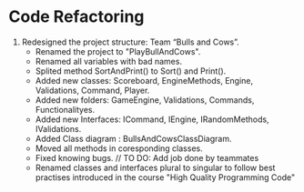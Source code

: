Code Refactoring
==================================

1.  Redesigned the project structure: Team “Bulls and Cows”.
    -   Renamed the project to "PlayBullAndCows".
    -   Renamed all variables with bad names.
    -   Splited method SortAndPrint() to Sort() and Print().
    -   Added new classes: Scoreboard, EngineMethods, Engine, Validations, Command, Player.
    -   Added new folders: GameEngine, Validations, Commands, Functionalityes.
    -   Added new Interfaces: ICommand, IEngine, IRandomMethods, IValidations.
    -   Added Class diagram : BullsAndCowsClassDiagram.
    -   Moved all methods in coresponding classes.
	-   Fixed knowing bugs.
	// TO DO: Add job done by teammates
	-	Renamed classes and interfaces plural to singular to follow 
	best practises introduced in the course "High Quality Programming Code"